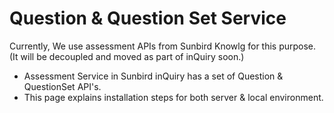 # Question & Question Set Service

Currently, We use assessment APIs from Sunbird Knowlg for this purpose. (It will be decoupled and moved as part of inQuiry soon.)

* Assessment Service in Sunbird inQuiry has a set of Question & QuestionSet API's.
* This page explains installation steps for both server & local environment.

